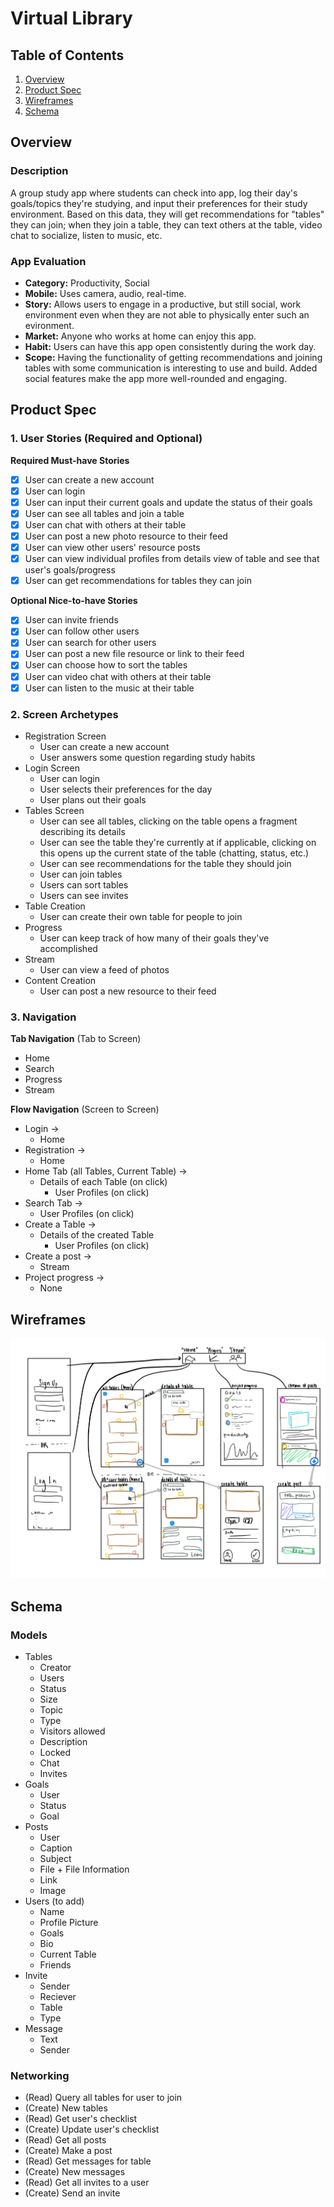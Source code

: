 # Virtual Library

## Table of Contents
1. [Overview](#Overview)
1. [Product Spec](#Product-Spec)
1. [Wireframes](#Wireframes)
2. [Schema](#Schema)

## Overview
### Description
A group study app where students can check into app, log their day's goals/topics they're studying, and input their preferences for their study environment. Based on this data, they will get recommendations for "tables" they can join; when they join a table, they can text others at the table, video chat to socialize, listen to music, etc.

### App Evaluation

- **Category:** Productivity, Social
- **Mobile:** Uses camera, audio, real-time.
- **Story:** Allows users to engage in a productive, but still social, work environment even when they are not able to physically enter such an evironment.
- **Market:** Anyone who works at home can enjoy this app.
- **Habit:** Users can have this app open consistently during the work day.
- **Scope:** Having the functionality of getting recommendations and joining tables with some communication is interesting to use and build. Added social features make the app more well-rounded and engaging.

## Product Spec

### 1. User Stories (Required and Optional)

**Required Must-have Stories**

* [x] User can create a new account
* [x] User can login
* [x] User can input their current goals and update the status of their goals
* [x] User can see all tables and join a table
* [x] User can chat with others at their table
* [x] User can post a new photo resource to their feed
* [x] User can view other users' resource posts
* [x] User can view individual profiles from details view of table and see that user's goals/progress
* [x] User can get recommendations for tables they can join

**Optional Nice-to-have Stories**

* [x] User can invite friends
* [x] User can follow other users
* [x] User can search for other users
* [x] User can post a new file resource or link to their feed
* [x] User can choose how to sort the tables
* [x] User can video chat with others at their table
* [x] User can listen to the music at their table

### 2. Screen Archetypes

* Registration Screen
   * User can create a new account
   * User answers some question regarding study habits
* Login Screen
   * User can login
   * User selects their preferences for the day
   * User plans out their goals
* Tables Screen
   * User can see all tables, clicking on the table opens a fragment describing its details
   * User can see the table they're currently at if applicable, clicking on this opens up the current state of the table (chatting, status, etc.)
   * User can see recommendations for the table they should join
   * User can join tables
   * Users can sort tables
   * Users can see invites
* Table Creation
   * User can create their own table for people to join
* Progress
   * User can keep track of how many of their goals they've accomplished
* Stream
   * User can view a feed of photos
* Content Creation
   * User can post a new resource to their feed

### 3. Navigation

**Tab Navigation** (Tab to Screen)

* Home
* Search
* Progress
* Stream

**Flow Navigation** (Screen to Screen)

* Login ->
   * Home
* Registration ->
   * Home
* Home Tab (all Tables, Current Table) ->
   * Details of each Table (on click)
      * User Profiles (on click)
* Search Tab ->
   * User Profiles (on click)
* Create a Table ->
   * Details of the created Table
      * User Profiles (on click)
* Create a post ->
   * Stream
* Project progress ->
   * None

## Wireframes

<img src='wireframes.png' title='Wireframes' width='' alt='Wireframes' />

## Schema

### Models
* Tables
    * Creator
    * Users
    * Status
    * Size
    * Topic
    * Type
    * Visitors allowed
    * Description
    * Locked
    * Chat
    * Invites
* Goals
    * User
    * Status
    * Goal
* Posts
    * User
    * Caption
    * Subject
    * File + File Information
    * Link
    * Image
* Users (to add)
    * Name
    * Profile Picture
    * Goals
    * Bio
    * Current Table
    * Friends
* Invite
    * Sender
    * Reciever
    * Table
    * Type
* Message
    * Text
    * Sender

### Networking
* (Read) Query all tables for user to join
* (Create) New tables
* (Read) Get user's checklist
* (Create) Update user's checklist
* (Read) Get all posts
* (Create) Make a post
* (Read) Get messages for table
* (Create) New messages
* (Read) Get all invites to a user
* (Create) Send an invite
